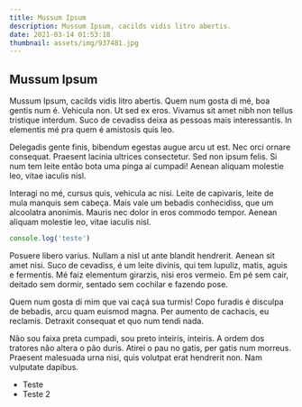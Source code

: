 ```yaml
---
title: Mussum Ipsum
description: Mussum Ipsum, cacilds vidis litro abertis.
date: 2021-03-14 01:53:18
thumbnail: assets/img/937481.jpg
---
```

## Mussum Ipsum

Mussum Ipsum, cacilds vidis litro abertis. Quem num gosta di mé, boa gentis num é. Vehicula non. Ut sed ex eros. Vivamus sit amet nibh non tellus tristique interdum. Suco de cevadiss deixa as pessoas mais interessantis. In elementis mé pra quem é amistosis quis leo.

Delegadis gente finis, bibendum egestas augue arcu ut est. Nec orci ornare consequat. Praesent lacinia ultrices consectetur. Sed non ipsum felis. Si num tem leite então bota uma pinga aí cumpadi! Aenean aliquam molestie leo, vitae iaculis nisl.

Interagi no mé, cursus quis, vehicula ac nisi. Leite de capivaris, leite de mula manquis sem cabeça. Mais vale um bebadis conhecidiss, que um alcoolatra anonimis. Mauris nec dolor in eros commodo tempor. Aenean aliquam molestie leo, vitae iaculis nisl.

```javascript
console.log('teste')
```

Posuere libero varius. Nullam a nisl ut ante blandit hendrerit. Aenean sit amet nisi. Suco de cevadiss, é um leite divinis, qui tem lupuliz, matis, aguis e fermentis. Mé faiz elementum girarzis, nisi eros vermeio. Em pé sem cair, deitado sem dormir, sentado sem cochilar e fazendo pose.

Quem num gosta di mim que vai caçá sua turmis! Copo furadis é disculpa de bebadis, arcu quam euismod magna. Per aumento de cachacis, eu reclamis. Detraxit consequat et quo num tendi nada.

Não sou faixa preta cumpadi, sou preto inteiris, inteiris. A ordem dos tratores não altera o pão duris. Atirei o pau no gatis, per gatis num morreus. Praesent malesuada urna nisi, quis volutpat erat hendrerit non. Nam vulputate dapibus.

- Teste
- Teste 2

<!--EndFragment-->
